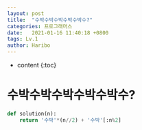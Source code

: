 ```yaml
---
layout: post
title:  "수박수박수박수박수박수?"
categories: 프로그래머스
date:   2021-01-16 11:40:18 +0800
tags: Lv.1
author: Haribo
---
```


* content
{:toc}
# 수박수박수박수박수박수?

```python
def solution(n):
    return '수박'*(n//2) + '수박'[:n%2]
```

